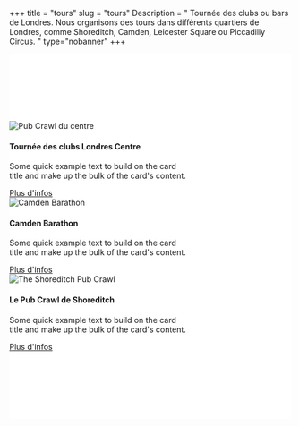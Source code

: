 +++
title = "tours"
slug = "tours"
Description = " Tournée des clubs ou bars de Londres. Nous organisons des tours dans différents quartiers de Londres, comme Shoreditch, Camden, Leicester Square ou Piccadilly Circus. "
type="nobanner"
+++



<section class="mbr-section mbr-after-navbar" id="msg-box5-1u" style="background-color: rgb(255, 255, 255); padding-top: 120px; padding-bottom: 120px;">


<div class="container">
  <div class="row">
    <div class="col-12 col-md-4">
      <div class="card" style="width: 20rem;">
  <img class="card-img-top" src="/images/pub-crawl-london.jpg" alt="Pub Crawl du centre">
  <div class="card-block">
    <h4 class="card-title">Tournée des clubs Londres Centre</h4>
    <p class="card-text">Some quick example text to build on the card title and make up the bulk of the card's content.</p>
    <a href="/the-tours/central-london-pub-crawl/" class="btn btn-success">Plus d'infos</a>
  </div>
</div>
    </div>
    <div class="col-12 col-md-4">
      <div class="card" style="width: 20rem;">
  <img class="card-img-top" src="/images/camden-pub-crawl-1.jpg" alt="Camden Barathon">
  <div class="card-block">
    <h4 class="card-title">Camden Barathon</h4>
    <p class="card-text">Some quick example text to build on the card title and make up the bulk of the card's content.</p>
    <a href="/the-tours/camden-pub-crawl/" class="btn btn-success">Plus d'infos</a>
  </div>
</div>
    </div>
    <div class="col-12 col-md-4">
      <div class="card" style="width: 20rem;">
  <img class="card-img-top" src="/images/the-shoreditch-pubcrawl.jpg" alt="The Shoreditch Pub Crawl">
  <div class="card-block">
    <h4 class="card-title">Le Pub Crawl de Shoreditch</h4>
    <p class="card-text">Some quick example text to build on the card title and make up the bulk of the card's content.</p>
    <a href="/the-tours/the-shoreditch-pub-crawl/" class="btn btn-success">Plus d'infos</a>
  </div>
</div>
    </div>
  </div>
</div>




</section>
